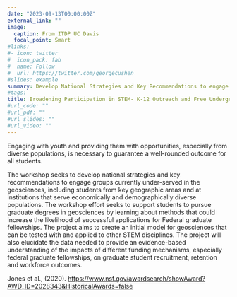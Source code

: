 ```yaml
---
date: "2023-09-13T00:00:00Z"
external_link: ""
image:
  caption: From ITDP UC Davis
  focal_point: Smart
#links:
#- icon: twitter
#  icon_pack: fab
#  name: Follow
#  url: https://twitter.com/georgecushen
#slides: example
summary: Develop National Strategies and Key Recommendations to engage groups
#tags:
title: Broadening Participation in STEM- K-12 Outreach and Free Undergraduate and Graduate School
#url_code: ""
#url_pdf: ""
#url_slides: ""
#url_video: ""
---
```


Engaging with youth and providing them with opportunities, especially from diverse populations, is necessary to guarantee a well-rounded outcome for all students.

The workshop seeks to develop national strategies and key recommendations to engage groups currently under-served in the geosciences, including students from key geographic areas and at institutions that serve economically and demographically diverse populations. The workshop effort seeks to support students to pursue graduate degrees in geosciences by learning about methods that could increase the likelihood of successful applications for Federal graduate fellowships. The project aims to create an initial model for geosciences that can be tested with and applied to other STEM disciplines. The project will also elucidate the data needed to provide an evidence-based understanding of the impacts of different funding mechanisms, especially federal graduate fellowships, on graduate student recruitment, retention and workforce outcomes.

Jones et al., (2020). https://www.nsf.gov/awardsearch/showAward?AWD_ID=2028343&HistoricalAwards=false